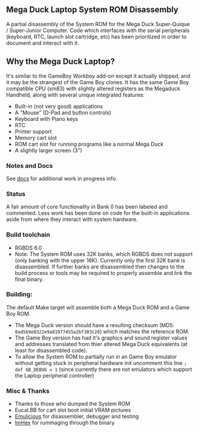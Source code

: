 
## Mega Duck Laptop System ROM Disassembly
A partial disassembly of the System ROM for the Mega Duck Super-Quique / Super-Junior Computer. Code which interfaces with the serial peripherals (keyboard, RTC, launch slot cartridge, etc) has been prioritized in order to document and interact with it.

## Why the Mega Duck Laptop?
It's similar to the GameBoy Workboy add-on except it actually shipped, and it may be the strangest of the Game Boy clones. It has the same Game Boy compatible CPU (sm83) with slightly altered registers as the Megaduck Handheld, along with several unique integrated features:
- Built-in (not very good) applications
- A "Mouse" (D-Pad and button controls)
- Keyboard with Piano keys
- RTC
- Printer support
- Memory cart slot
- ROM cart slot for running programs like a normal Mega Duck
- A slightly larger screen (3")

### Notes and Docs
See [docs](/docs) for additional work in progress info.


### Status
A fair amount of core functionality in Bank 0 has been labeled and commented. Less work has been done on code for the built-in applications aside from where they interact with system hardware.

### Build toolchain
- RGBDS 6.0
- Note: The System ROM uses 32K banks, which RGBDS does not support (only banking with the upper 16K). Currently only the first 32K bank is disassembled. If further banks are disassembled then changes to the build process or tools may be required to properly assemble and link the final binary.

### Building:
The default Make target will assemble both a Mega Duck ROM and a Game Boy ROM.
- The Mega Duck version should have a resulting checksum (MD5: `8ad5b9e8322e9a81977455a2bf303c20`) which matches the reference ROM.
- The Game Boy version has had it's graphics and sound register values and addresses translated from thier altered Mega Duck equivalents (at least for disassembled code).
- To allow the System ROM to partially run in an Game Boy emulator without getting stuck in peripheral hardware init uncomment this line `; def GB_DEBUG = 1` (since currently there are not emulators which support the Laptop peripheral controller)


### Misc & Thanks
- Thanks to those who dumped the System ROM
- Eucal.BB for cart slot boot initial VRAM pictures
- [Emulicious](https://emulicious.net/) for disassembler, debugger and testing
- [ImHex](https://github.com/WerWolv/ImHex) for rummaging through the binary
